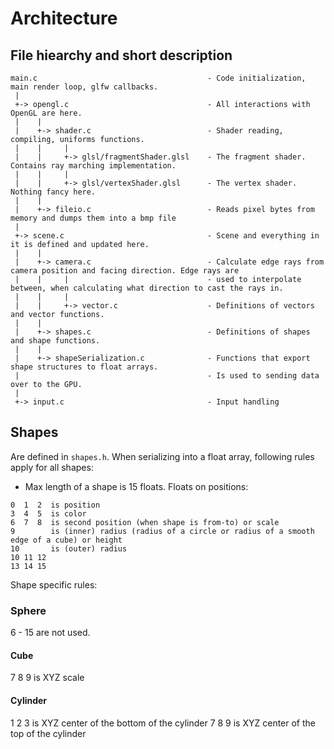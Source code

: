 # Architecture

## File hiearchy and short description
```
main.c                                      - Code initialization, main render loop, glfw callbacks.
 |
 +-> opengl.c                               - All interactions with OpenGL are here.
 |    |
 |    +-> shader.c                          - Shader reading, compiling, uniforms functions.
 |    |     |                               
 |    |     +-> glsl/fragmentShader.glsl    - The fragment shader. Contains ray marching implementation.
 |    |     |                               
 |    |     +-> glsl/vertexShader.glsl      - The vertex shader. Nothing fancy here.
 |    |                                     
 |    +-> fileio.c                          - Reads pixel bytes from memory and dumps them into a bmp file
 |
 +-> scene.c                                - Scene and everything in it is defined and updated here.
 |    |
 |    +-> camera.c                          - Calculate edge rays from camera position and facing direction. Edge rays are
 |    |     |                               - used to interpolate between, when calculating what direction to cast the rays in.
 |    |     |
 |    |     +-> vector.c                    - Definitions of vectors and vector functions.
 |    |
 |    +-> shapes.c                          - Definitions of shapes and shape functions.
 |    |
 |    +-> shapeSerialization.c              - Functions that export shape structures to float arrays.
 |                                          - Is used to sending data over to the GPU.
 |
 +-> input.c                                - Input handling
```

## Shapes

Are defined in `shapes.h`. When serializing into a float array, following rules apply for all shapes:

- Max length of a shape is 15 floats.
Floats on positions:
```
0  1  2  is position
3  4  5  is color
6  7  8  is second position (when shape is from-to) or scale
9        is (inner) radius (radius of a circle or radius of a smooth edge of a cube) or height
10       is (outer) radius
10 11 12 
13 14 15 
```

Shape specific rules:
### Sphere

6 - 15 are not used.

#### Cube

7 8 9 is XYZ scale  

#### Cylinder

1 2 3 is XYZ center of the bottom of the cylinder
7 8 9 is XYZ center of the top of the cylinder
